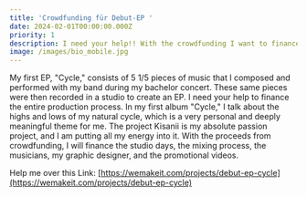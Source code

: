 ```yaml
---
title: 'Crowdfunding für Debut-EP '
date: 2024-02-01T00:00:00.000Z
priority: 1
description: I need your help!! With the crowdfunding I want to finance my debut EP Circle.
image: /images/bio_mobile.jpg
---
```


My first EP, "Cycle," consists of 5 1/5 pieces of music that I composed and performed with my band during my bachelor concert. These same pieces were then recorded in a studio to create an EP. I need your help to finance the entire production process. In my first album "Cycle," I talk about the highs and lows of my natural cycle, which is a very personal and deeply meaningful theme for me. The project Kisanii is my absolute passion project, and I am putting all my energy into it. With the proceeds from crowdfunding, I will finance the studio days, the mixing process, the musicians, my graphic designer, and the promotional videos.

Help me over this Link: <a href="https://wemakeit.com/projects/debut-ep-cycle"
target="_blank">[https://wemakeit.com/projects/debut-ep-cycle](https://wemakeit.com/projects/debut-ep-cycle)</a>
